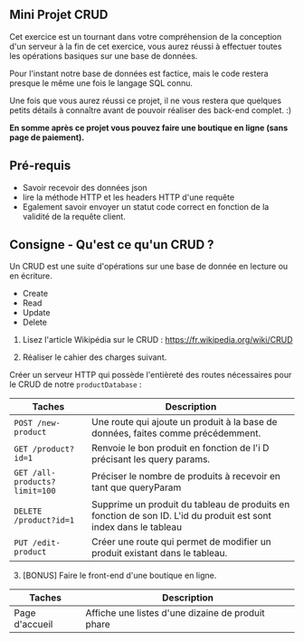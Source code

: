## Mini Projet CRUD

Cet exercice est un tournant dans votre compréhension de la conception d'un serveur à la fin de cet exercice, vous aurez réussi à effectuer toutes les opérations basiques sur une base de données. 

Pour l'instant notre base de données est factice, mais le code restera presque le même une fois le langage SQL connu.

Une fois que vous aurez réussi ce projet, il ne vous restera que quelques petits détails à connaître avant de pouvoir réaliser des back-end complet. :)

**En somme après ce projet vous pouvez faire une boutique en ligne (sans page de paiement).**

## Pré-requis

- Savoir recevoir des données json
- lire la méthode HTTP et les headers HTTP d'une requête
- Egalement savoir envoyer un statut code correct en fonction de la validité de la requête client.

## Consigne - Qu'est ce qu'un CRUD ?
Un CRUD est une suite d'opérations sur une base de donnée en lecture ou en écriture.

- Create 
- Read
- Update 
- Delete

1. Lisez l'article Wikipédia sur le CRUD : https://fr.wikipedia.org/wiki/CRUD

2. Réaliser le cahier des charges suivant.

Créer un serveur HTTP qui possède l'entièreté des routes nécessaires pour le CRUD de notre `productDatabase` : 

| Taches | Description |
|-|-|
|`POST /new-product`| Une route qui ajoute un produit à la base de données, faites comme précédemment. 
|`GET /product?id=1`| Renvoie le bon produit en fonction de l'i D précisant les query params. 
|`GET /all-products?limit=100`| Préciser le nombre de produits à recevoir en tant que queryParam
|`DELETE /product?id=1`|Supprime un produit du tableau de produits en fonction de son ID. L'id du produit est sont index dans le tableau|
|`PUT /edit-product`| Créer une route qui permet de modifier un produit existant dans le tableau.|


3. [BONUS] Faire le front-end d'une boutique en ligne.

| Taches | Description |
|-|-|
|Page d'accueil| Affiche une listes d'une dizaine de produit phare